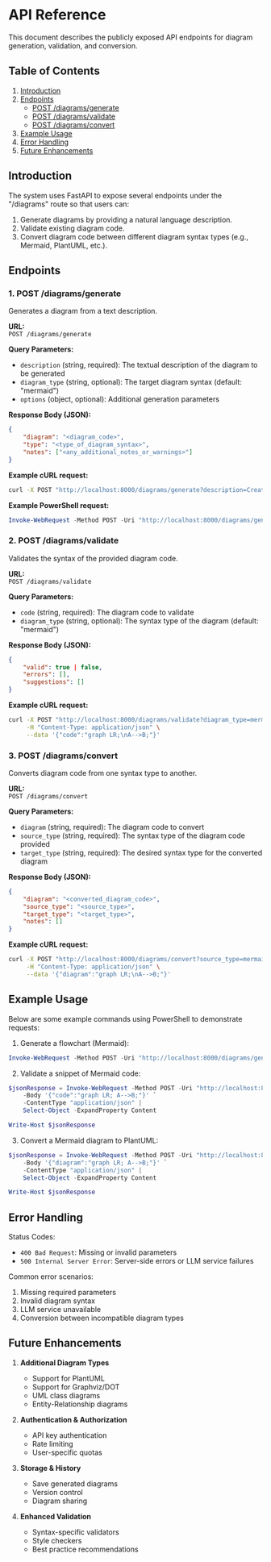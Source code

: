 # API Reference

This document describes the publicly exposed API endpoints for diagram generation, validation, and conversion.

## Table of Contents

1. [Introduction](#introduction)
2. [Endpoints](#endpoints)
   - [POST /diagrams/generate](#1-post-diagramsgenerate)
   - [POST /diagrams/validate](#2-post-diagramsvalidate)
   - [POST /diagrams/convert](#3-post-diagramsconvert)
3. [Example Usage](#example-usage)
4. [Error Handling](#error-handling)
5. [Future Enhancements](#future-enhancements)

## Introduction

The system uses FastAPI to expose several endpoints under the "/diagrams" route so that users can:
1. Generate diagrams by providing a natural language description.
2. Validate existing diagram code.
3. Convert diagram code between different diagram syntax types (e.g., Mermaid, PlantUML, etc.).

## Endpoints

### 1. POST /diagrams/generate

Generates a diagram from a text description.

**URL:**  
`POST /diagrams/generate`
  
**Query Parameters:**
- `description` (string, required): The textual description of the diagram to be generated
- `diagram_type` (string, optional): The target diagram syntax (default: "mermaid")
- `options` (object, optional): Additional generation parameters

**Response Body (JSON):**
```json
{
    "diagram": "<diagram_code>",
    "type": "<type_of_diagram_syntax>",
    "notes": ["<any_additional_notes_or_warnings>"]
}
```

**Example cURL request:**
```bash
curl -X POST "http://localhost:8000/diagrams/generate?description=Create+a+simple+flowchart+with+two+nodes:+Start+and+End"
```

**Example PowerShell request:**
```powershell
Invoke-WebRequest -Method POST -Uri "http://localhost:8000/diagrams/generate?description=Create+a+simple+flowchart+with+two+nodes:+Start+and+End"
```

### 2. POST /diagrams/validate

Validates the syntax of the provided diagram code.

**URL:**  
`POST /diagrams/validate`

**Query Parameters:**
- `code` (string, required): The diagram code to validate
- `diagram_type` (string, optional): The syntax type of the diagram (default: "mermaid")

**Response Body (JSON):**
```json
{
    "valid": true | false,
    "errors": [],
    "suggestions": []
}
```

**Example cURL request:**
```bash
curl -X POST "http://localhost:8000/diagrams/validate?diagram_type=mermaid" \
     -H "Content-Type: application/json" \
     --data '{"code":"graph LR;\nA-->B;"}'
```

### 3. POST /diagrams/convert

Converts diagram code from one syntax type to another.

**URL:**  
`POST /diagrams/convert`

**Query Parameters:**
- `diagram` (string, required): The diagram code to convert
- `source_type` (string, required): The syntax type of the diagram code provided
- `target_type` (string, required): The desired syntax type for the converted diagram

**Response Body (JSON):**
```json
{
    "diagram": "<converted_diagram_code>",
    "source_type": "<source_type>",
    "target_type": "<target_type>",
    "notes": []
}
```

**Example cURL request:**
```bash
curl -X POST "http://localhost:8000/diagrams/convert?source_type=mermaid&target_type=plantuml" \
     -H "Content-Type: application/json" \
     --data '{"diagram":"graph LR;\nA-->B;"}'
```

## Example Usage

Below are some example commands using PowerShell to demonstrate requests:

1) Generate a flowchart (Mermaid):
```powershell
Invoke-WebRequest -Method POST -Uri "http://localhost:8000/diagrams/generate?description=Create+a+simple+flowchart+with+two+nodes:+Start+and+End" | Select-Object -ExpandProperty Content
```

2) Validate a snippet of Mermaid code:
```powershell
$jsonResponse = Invoke-WebRequest -Method POST -Uri "http://localhost:8000/diagrams/validate?diagram_type=mermaid" `
    -Body '{"code":"graph LR; A-->B;"}' `
    -ContentType "application/json" |
    Select-Object -ExpandProperty Content

Write-Host $jsonResponse
```

3) Convert a Mermaid diagram to PlantUML:
```powershell
$jsonResponse = Invoke-WebRequest -Method POST -Uri "http://localhost:8000/diagrams/convert?source_type=mermaid&target_type=plantuml" `
    -Body '{"diagram":"graph LR; A-->B;"}' `
    -ContentType "application/json" |
    Select-Object -ExpandProperty Content

Write-Host $jsonResponse
```

## Error Handling

Status Codes:
- `400 Bad Request`: Missing or invalid parameters
- `500 Internal Server Error`: Server-side errors or LLM service failures

Common error scenarios:
1. Missing required parameters
2. Invalid diagram syntax
3. LLM service unavailable
4. Conversion between incompatible diagram types

## Future Enhancements

1. **Additional Diagram Types**
   - Support for PlantUML
   - Support for Graphviz/DOT
   - UML class diagrams
   - Entity-Relationship diagrams

2. **Authentication & Authorization**
   - API key authentication
   - Rate limiting
   - User-specific quotas

3. **Storage & History**
   - Save generated diagrams
   - Version control
   - Diagram sharing

4. **Enhanced Validation**
   - Syntax-specific validators
   - Style checkers
   - Best practice recommendations
